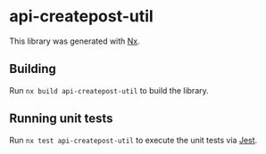 # api-createpost-util

This library was generated with [Nx](https://nx.dev).

## Building

Run `nx build api-createpost-util` to build the library.

## Running unit tests

Run `nx test api-createpost-util` to execute the unit tests via [Jest](https://jestjs.io).

